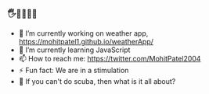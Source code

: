### 🖐🙋‍♂️🤖🔫

- 🔭 I’m currently working on weather app, https://mohitpatel1.github.io/weatherApp/
- 🌱 I’m currently learning JavaScript
- 📫 How to reach me: https://twitter.com/MohitPatel2004
- ⚡ Fun fact: We are in a stimulation
- 🥽 If you can't do scuba, then what is it all about?
